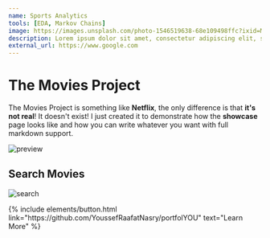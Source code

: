 ```yaml
---
name: Sports Analytics
tools: [EDA, Markov Chains]
image: https://images.unsplash.com/photo-1546519638-68e109498ffc?ixid=MXwxMjA3fDB8MHxzZWFyY2h8MXx8YmFza2V0YmFsbHxlbnwwfHwwfA%3D%3D&ixlib=rb-1.2.1&auto=format&fit=crop&w=500&q=60
description: Lorem ipsum dolor sit amet, consectetur adipiscing elit, sed do eiusmod tempor incididunt ut labore et dolore magna aliqua.
external_url: https://www.google.com
---
```


# The Movies Project

The Movies Project is something like **Netflix**, the only difference is that **it's not real**! It doesn't exist! I just created it to demonstrate how the **showcase** page looks like and how you can write whatever you want with full markdown support.

![preview](https://www.sketchappsources.com/resources/source-image/we-were-soldiers-landing-page-dbruggisser.jpg)

## Search Movies

![search](https://www.sketchappsources.com/resources/source-image/microsoft-windows-10-virtual-keyboard-diogo-sousa.png)

<p class="text-center">
{% include elements/button.html link="https://github.com/YoussefRaafatNasry/portfolYOU" text="Learn More" %}
</p>
